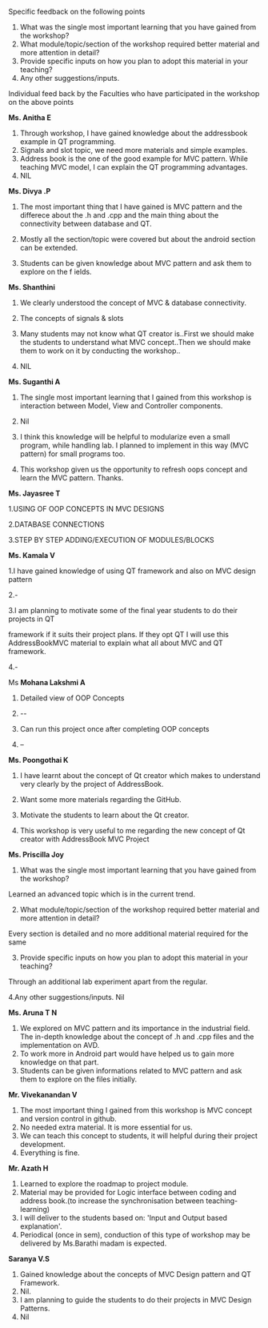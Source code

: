 Specific feedback on the following points

  1. What was the single  most important learning that you have gained  from the workshop?
  2. What module/topic/section  of the workshop required better material and more attention in detail?
  3. Provide specific inputs  on how you plan to adopt this  material in your teaching?
  4. Any other suggestions/inputs.

Individual feed back by the Faculties who have participated  in the workshop  on the above points

**Ms. Anitha E**

1. Through workshop, I have gained knowledge about the addressbook example in QT programming.
2. Signals and slot topic, we need more materials and simple examples.
3. Address book is the one of the good example for MVC pattern. While teaching MVC model,   I can explain the QT programming advantages.
4. NIL

**Ms. Divya .P**

1. The most important thing that I have gained is MVC pattern and the differece about the .h and .cpp and the main thing about the connectivity between database and QT.

2. Mostly all the section/topic were covered but about the android section can be extended.

3. Students can be given knowledge about MVC pattern and ask them to explore on the f ields.

**Ms. Shanthini**

1. We clearly understood the concept of MVC &amp; database connectivity.

2. The concepts of signals &amp; slots

3. Many students may not know what QT creator is..First we should make the students to understand what MVC concept..Then we should make them to work on it by conducting the workshop..

4. NIL

**Ms. Suganthi A**

1. The single most important learning that I gained from this workshop is interaction between Model, View and Controller components.

2. Nil

3. I think this knowledge will be helpful to modularize even a small program, while handling lab. I planned to implement in this way (MVC pattern) for small programs too.

4. This workshop given us the opportunity to refresh oops concept and learn the MVC pattern. Thanks.

**Ms. Jayasree T**

 1.USING OF OOP CONCEPTS IN MVC DESIGNS

2.DATABASE CONNECTIONS

3.STEP BY STEP ADDING/EXECUTION OF MODULES/BLOCKS

**Ms. Kamala V**

 1.I have gained knowledge of using QT framework and also on MVC design pattern

2.-

3.I am planning to motivate some of the final year students to do their projects in QT

framework if it suits their project plans. If they opt QT I will use this AddressBookMVC material to explain what all about MVC and QT framework.

4.-

Ms **Mohana Lakshmi A**

 1. Detailed view of OOP Concepts

2. --

3. Can run this project once after completing OOP concepts

4. –

**Ms. Poongothai K**

1. I have learnt about the concept of Qt creator which makes to understand very clearly by the project of AddressBook.

2. Want some more materials regarding the GitHub.

3. Motivate the students to learn about the Qt creator.

4. This workshop is very useful to me regarding the new concept of Qt creator with AddressBook MVC Project

**Ms. Priscilla Joy**

1. What was the single most important learning that you have gained  from the workshop?

Learned an advanced topic which is in the current trend.

2. What module/topic/section of the workshop required better material and more attention in detail?

Every section is detailed and no more additional material required for the same

3. Provide specific inputs on how you plan to adopt this material in your teaching?

Through an additional lab experiment apart from the regular.

4.Any other suggestions/inputs.
Nil

**Ms. Aruna T N**

1. We explored on MVC pattern and its importance in the industrial field. The in-depth knowledge about the concept of .h and .cpp files and the implementation on AVD.
2. To work more in Android part would have helped us to gain more knowledge on that part.
3. Students can be given informations related to MVC pattern and ask them to explore on the files initially.

**Mr. Vivekanandan V**

1. The most important thing I gained from this workshop is MVC concept and version control in github.
2. No needed extra material. It is more essential for us.
3. We can teach this concept to students, it will helpful during their project development.
4. Everything is fine.

**Mr. Azath H**

1. Learned to explore the roadmap to project module.
2. Material may be provided for Logic interface between coding and address book.(to increase the synchronisation between teaching-learning)
3. I will deliver to the students based on: &#39;Input and Output based explanation&#39;.
4. Periodical (once in sem), conduction of this type of workshop may be delivered by Ms.Barathi madam is expected.

**Saranya  V.S**

1. Gained knowledge about the concepts of MVC Design pattern and QT Framework.
2. Nil.
3. I am planning to guide the students to do their projects in MVC Design Patterns.
4. Nil